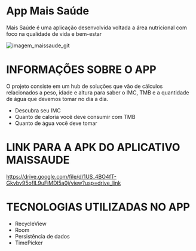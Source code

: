 # App Mais Saúde
Mais Saúde é uma aplicação desenvolvida voltada a área nutricional com foco na qualidade de vida e bem-estar

![imagem_maissaude_git](https://github.com/AlexandreLuiz21/AppMaisSaude/assets/120724940/c436d854-a8fe-41a0-83e6-d04d78b5bca0)

# INFORMAÇÕES SOBRE O APP

O projeto consiste em um hub de soluções que vão de cálculos relacionados a peso, idade e altura para saber o IMC, TMB e a quantidade de água que devemos tomar no dia a dia.
  
<ul>
    <li>Descubra seu IMC</li>
	<li>Quanto de caloria você deve consumir com TMB</li>
	<li>Quanto de água você deve tomar</li>
</ul>

# LINK PARA A APK DO APLICATIVO MAISSAUDE
https://drive.google.com/file/d/1US_4BO4fT-Gkvbv95ofIL9uFiMDl5a0j/view?usp=drive_link

# TECNOLOGIAS UTILIZADAS NO APP

<ul>
    <li>RecycleView</li>
	<li>Room</li>
	<li>Persistência de dados</li>
	<li>TimePicker</li>
</ul>
